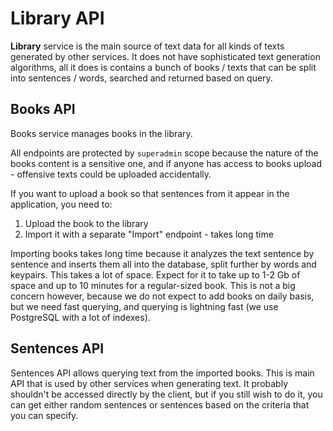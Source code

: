 ﻿# Library API

**Library** service is the main source of text data for all kinds of texts generated by other services. It does not have sophisticated text generation algorithms, all it does is contains a bunch of books / texts that can be split into sentences / words, searched and returned based on query.

## Books API

Books service manages books in the library.

All endpoints are protected by `superadmin` scope because the nature of the books content is a sensitive one, and if anyone has access to books upload - offensive texts could be uploaded accidentally.

If you want to upload a book so that sentences from it appear in the application, you need to:

1. Upload the book to the library
2. Import it with a separate "Import" endpoint - takes long time

Importing books takes long time because it analyzes the text sentence by sentence and inserts them all into the database, split further by words and keypairs. This takes a lot of space. Expect for it to take up to 1-2 Gb of space and up to 10 minutes for a regular-sized book. This is not a big concern however, because we do not expect to add books on daily basis, but we need fast querying, and querying is lightning fast (we use PostgreSQL with a lot of indexes).

## Sentences API

Sentences API allows querying text from the imported books. This is main API that is used by other services when generating text. It probably shouldn't be accessed directly by the client, but if you still wish to do it, you can get either random sentences or sentences based on the criteria that you can specify.